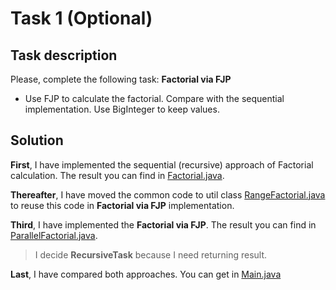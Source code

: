 # Task 1 (Optional)

## Task description
Please, complete the following task: __Factorial via FJP__
- Use FJP to calculate the factorial.
  Compare with the sequential implementation.
  Use BigInteger to keep values. 

## Solution
__First__, I have implemented the sequential (recursive) 
approach of Factorial calculation. The result you can find
in [Factorial.java](./src/main/java/com/epam/learn/multithreading/fjpfactorial/Factorial.java).  

__Thereafter__, I have moved the common code to util class
[RangeFactorial.java](./src/main/java/com/epam/learn/multithreading/fjpfactorial/RangeFactorial.java)
to reuse this code in __Factorial via FJP__ implementation.  

__Third__, I have implemented the __Factorial via FJP__.
The result you can find in [ParallelFactorial.java](./src/main/java/com/epam/learn/multithreading/fjpfactorial/ParallelFactorial.java). 
> I decide __RecursiveTask__ because I need returning result.

__Last__, I have compared both approaches. You can get in
[Main.java](./src/main/java/com/epam/learn/multithreading/fjpfactorial/Main.java)